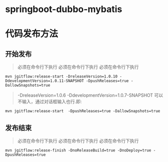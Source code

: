 # springboot-dubbo-mybatis

# 代码发布方法
## 开始发布
> 必须在命令行下执行
> 必须在命令行下执行
> 必须在命令行下执行
```
mvn jgitflow:release-start -DreleaseVersion=1.0.10 -DdevelopmentVersion=1.0.11-SNAPSHOT -DpushReleases=true -DallowSnapshots=true
```
> -DreleaseVersion=1.0.6 -DdevelopmentVersion=1.0.7-SNAPSHOT
可以不输入，通过对话框输入也行.即:

```
mvn jgitflow:release-start  -DpushReleases=true -DallowSnapshots=true
```

## 发布结束
> 必须在命令行下执行
> 必须在命令行下执行
> 必须在命令行下执行

```
mvn jgitflow:release-finish -DnoReleaseBuild=true -DnoDeploy=true -DpushReleases=true